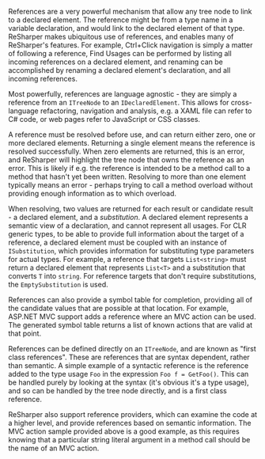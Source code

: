 [//]: # (title: References)

References are a very powerful mechanism that allow any tree node to link to a declared element. The reference might be from a type name in a variable declaration, and would link to the declared element of that type. ReSharper makes ubiquitous use of references, and enables many of ReSharper's features. For example, Ctrl+Click navigation is simply a matter of following a reference, Find Usages can be performed by listing all incoming references on a declared element, and renaming can be accomplished by renaming a declared element's declaration, and all incoming references.

Most powerfully, references are language agnostic - they are simply a reference from an `ITreeNode` to an `IDeclaredElement`. This allows for cross-language refactoring, navigation and analysis, e.g. a XAML file can refer to C# code, or web pages refer to JavaScript or CSS classes.

A reference must be resolved before use, and can return either zero, one or more declared elements. Returning a single element means the reference is resolved successfully. When zero elements are returned, this is an error, and ReSharper will highlight the tree node that owns the reference as an error. This is likely if e.g. the reference is intended to be a method call to a method that hasn't yet been written. Resolving to more than one element typically means an error - perhaps trying to call a method overload without providing enough information as to which overload.

When resolving, two values are returned for each result or candidate result - a declared element, and a *substitution*. A declared element represents a semantic view of a declaration, and cannot represent all usages. For CLR generic types, to be able to provide full information about the target of a reference, a declared element must be coupled with an instance of `ISubstitution`, which provides information for substituting type parameters for actual types. For example, a reference that targets `List<string>` must return a declared element that represents `List<T>` and a substitution that converts `T` into `string`. For reference targets that don't require substitutions, the `EmptySubstitution` is used.

References can also provide a symbol table for completion, providing all of the candidate values that are possible at that location. For example, ASP.NET MVC support adds a reference where an MVC action can be used. The generated symbol table returns a list of known actions that are valid at that point.

References can be defined directly on an `ITreeNode`, and are known as "first class references". These are references that are syntax dependent, rather than semantic. A simple example of a syntactic reference is the reference added to the type usage `Foo` in the expression `Foo f = GetFoo()`. This can be handled purely by looking at the syntax (it's obvious it's a type usage), and so can be handled by the tree node directly, and is a first class reference.

ReSharper also support reference providers, which can examine the code at a higher level, and provide references based on semantic information. The MVC action sample provided above is a good example, as this requires knowing that a particular string literal argument in a method call should be the name of an MVC action.
